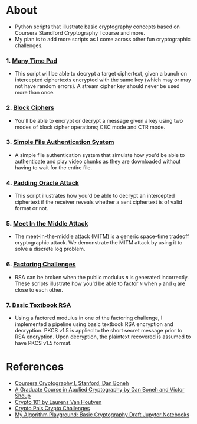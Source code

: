 # About
- Python scripts that illustrate basic cryptography concepts based on Coursera Standford Cryptography I course and more.
- My plan is to add more scripts as I come across other fun cryptographic challenges.

### 1. [Many Time Pad](./1-many-time-pad/)
- This script will be able to decrypt a target ciphertext, given a bunch on intercepted ciphertexts encrypted with the same key (which may or may not have random errors). A stream cipher key should never be used more than once.

### 2. [Block Ciphers](./2-block-ciphers/)
- You'll be able to encrypt or decrypt a message given a key using two modes of block cipher operations; CBC mode and CTR mode.

### 3. [Simple File Authentication System](./3-file-authentication/)
- A simple file authentication system that simulate how you'd be able to authenticate and play video chunks as they are downloaded without having to wait for the entire file.

### 4. [Padding Oracle Attack](./4-padding-oracle/)
- This script illustrates how you'd be able to decrypt an intercepted ciphertext if the receiver reveals whether a sent ciphertext is of valid format or not.

### 5.  [Meet In the Middle Attack](./5-meet-in-the-middle/)
- The meet-in-the-middle attack (MITM) is a generic space–time tradeoff cryptographic attack. We demonstrate the MITM attack by using it to solve a discrete log problem.

### 6. [Factoring Challenges](./6-factoring/)
- RSA can be broken when the public modulus `N` is generated incorrectly.  These scripts illustrate how you'd be able to factor `N` when `p` and `q` are close to each other.

 ### 7. [Basic Textbook RSA](./basic-rsa/)
 - Using a factored modulus in one of the factoring challenge, I implemented a pipeline using basic textbook RSA encryption and decryption. PKCS v1.5 is applied to the short secret message prior to RSA encryption. Upon decryption, the plaintext recovered is assumed to have PKCS v1.5 format.

# References
- [Coursera Cryptography I, Stanford, Dan Boneh](https://www-origin.coursera.org/learn/crypto)
- [A Graduate Course in Applied Cryptography by Dan Boneh and Victor Shoup ](https://toc.cryptobook.us/)
- [Crypto 101 by Laurens Van Houtven](https://www.crypto101.io/)
- [Crypto Pals Crypto Challenges](https://cryptopals.com/)
- [My Algorithm Playground: Basic Cryptography Draft Jupyter Notebooks](https://github.com/mithi/algorithm-playground/tree/master/basic-cryptography)

